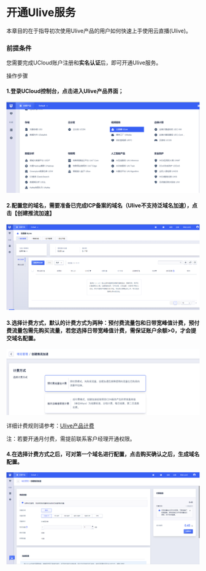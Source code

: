 # 开通Ulive服务

本章目的在于指导初次使用Ulive产品的用户如何快速上手使用云直播(Ulive)。

### 前提条件

您需要完成UCloud账户注册和<strong>实名认证</strong>后，即可开通Ulive服务。

操作步骤

#### 1.登录UCloud控制台，点击进入Ulive产品界面；

![selectproduce_2021.bmp](../images/selectproduce_2021.bmp)

#### 2.配置您的域名，需要准备已完成ICP备案的域名（Ulive不支持泛域名加速），点击【创建推流加速】

![2021-首次访问Ulive.png](../images/2021-首次访问Ulive.png)


#### 3.选择计费方式，默认的计费方式为两种：预付费流量包和日带宽峰值计费，预付费流量包需先购买流量，若您选择日带宽峰值计费，需保证账户余额>0，才会提交域名配置。

![2021-选择ulive计费方式.png](../images/2021-选择ulive计费方式.png)

详细计费规则请参考：[Ulive产品计费](/ulive/charge.md)

注：若要开通月付费，需提前联系客户经理开通权限。

#### 4.在选择计费方式之后，可对第一个域名进行配置，点击购买确认之后，生成域名配置。

![首次创建推流域](../images/2021-首次创建推流域名.png)

